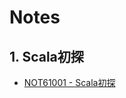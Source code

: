 # Notes

## 1. Scala初探

* [NOT61001 - Scala初探](/reference/nodes/61-scala-in-programming/scalachu-tan.md)



